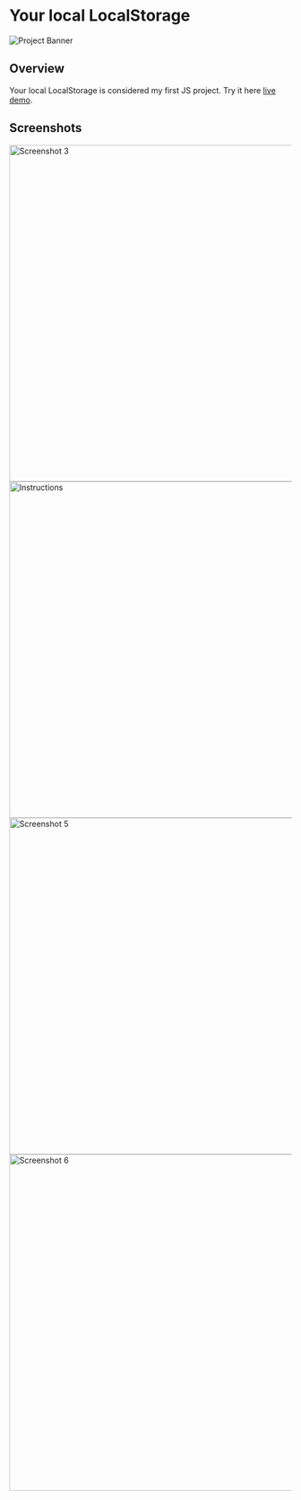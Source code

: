 # Your local LocalStorage

![Project Banner](https://res.cloudinary.com/drft9abh4/image/upload/v1689952605/Proyecto%202%20-%20Your%20local%20Local%20Storage/3.0_iuiqbu.png)

## Overview

Your local LocalStorage is considered my first JS project.
Try it here [live demo](https://your-local-localstorage.netlify.app/).

## Screenshots

<img width="600" src="https://res.cloudinary.com/drft9abh4/image/upload/v1689849062/Proyecto%202%20-%20Your%20local%20Local%20Storage/1.3_Alpha_hzaf7s.png" alt="Screenshot 3">
<img width="600" src="https://res.cloudinary.com/drft9abh4/image/upload/v1689952462/Proyecto%202%20-%20Your%20local%20Local%20Storage/Instructions_1.1_kgdbkm.png" alt="Instructions">
<img width="600" src="https://res.cloudinary.com/drft9abh4/image/upload/v1689849062/Proyecto%202%20-%20Your%20local%20Local%20Storage/2023-07-11_12h59_39_zzx6iy.png" alt="Screenshot 5">
<img width="600" src="https://res.cloudinary.com/drft9abh4/image/upload/v1689849062/Proyecto%202%20-%20Your%20local%20Local%20Storage/1.4_stwl72.png" alt="Screenshot 6">
